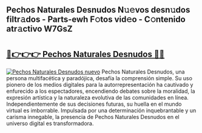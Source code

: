 ## Pechos Naturales Desnudos N𝚞𝚎vos desn𝚞dos filtr𝚊dos - Parts-ewh F𝚘tos vid𝚎o - C𝚘ntenido atr𝚊ctivo W7GsZ

# <h2><a href="http://mbcr3uq.tromn.icu/?c=Pechos+Naturales+Desnudos">🔗👉👉👉 Pechos Naturales Desnudos 🔗🔗</a></h2>

[![Pechos Naturales Desnudos nuevo](https://i.imgur.com/pEAQMta.gif)](http://mbcr3uq.tromn.icu/?c=Pechos+Naturales+Desnudos)
Pechos Naturales Desnudos, una persona multifacética y paradójica, desafía la comprensión simple. Su uso pionero de los medios digitales para la autorrepresentación ha cautivado y enfurecido a los espectadores, encendiendo debates sobre la moralidad, la expresión artística y la naturaleza evolutiva de las comunidades en línea. Independientemente de sus decisiones futuras, su huella en el mundo virtual es imborrable. Impulsada por una determinación inquebrantable y un carisma innegable, la presencia de Pechos Naturales Desnudos en el universo digital es transformadora.
